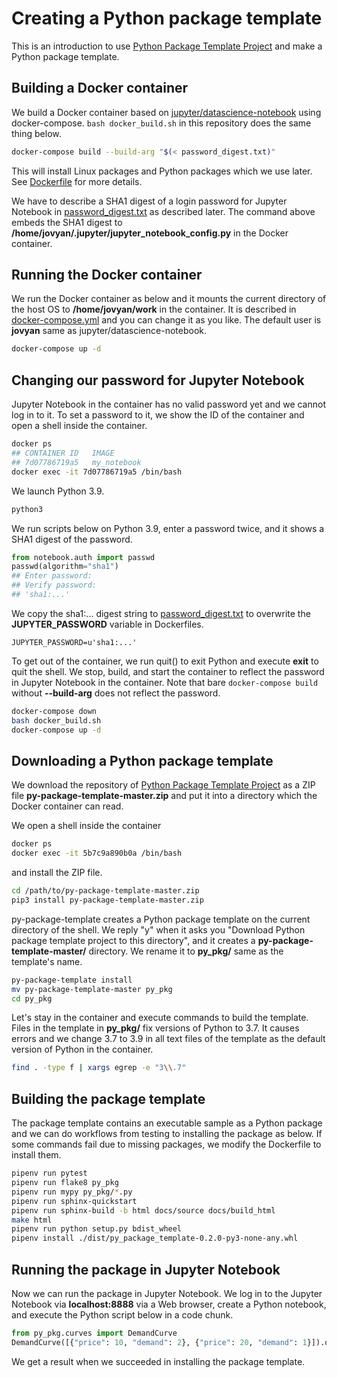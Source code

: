 # Creating a Python package template

This is an introduction to use [Python Package Template Project](https://github.com/AlexIoannides/py-package-template) and make a Python package template.

## Building a Docker container

We build a Docker container based on [jupyter/datascience-notebook](https://hub.docker.com/r/jupyter/datascience-notebook/) using docker-compose. `bash docker_build.sh` in this repository does the same thing below.

```bash
docker-compose build --build-arg "$(< password_digest.txt)"
```

This will install Linux packages and Python packages which we use later. See [Dockerfile](my_notebook/Dockerfile) for more details.

We have to describe a SHA1 digest of a login password for Jupyter Notebook in [password_digest.txt](password_digest.txt) as described later. The command above embeds the SHA1 digest to **/home/jovyan/.jupyter/jupyter_notebook_config.py** in the Docker container.

## Running the Docker container

We run the Docker container as below and it mounts the current directory of the host OS to **/home/jovyan/work** in the container. It is described in [docker-compose.yml](docker-compose.yml) and you can change it as you like. The default user is **jovyan** same as jupyter/datascience-notebook.

```bash
docker-compose up -d
```

## Changing our password for Jupyter Notebook

Jupyter Notebook in the container has no valid password yet and we cannot log in to it. To set a password to it, we show the ID of the container and open a shell inside the container.

```bash
docker ps
## CONTAINER ID   IMAGE
## 7d07786719a5   my_notebook
docker exec -it 7d07786719a5 /bin/bash
```

We launch Python 3.9.

```bash
python3
```

We run scripts below on Python 3.9, enter a password twice, and it shows a SHA1 digest of the password.

```python
from notebook.auth import passwd
passwd(algorithm="sha1")
## Enter password:
## Verify password:
## 'sha1:...'
```

We copy the sha1:... digest string to [password_digest.txt](password_digest.txt) to overwrite the **JUPYTER_PASSWORD** variable in Dockerfiles.

```
JUPYTER_PASSWORD=u'sha1:...'
```

To get out of the container, we run quit() to exit Python and execute **exit** to quit the shell. We stop, build, and start the container to reflect the password in Jupyter Notebook in the container. Note that bare `docker-compose build` without **--build-arg** does not reflect the password.

```bash
docker-compose down
bash docker_build.sh
docker-compose up -d
```

## Downloading a Python package template

We download the repository of [Python Package Template Project](https://github.com/AlexIoannides/py-package-template) as a ZIP file **py-package-template-master.zip** and put it into a directory which the Docker container can read.

We open a shell inside the container

```bash
docker ps
docker exec -it 5b7c9a890b0a /bin/bash
```

and install the ZIP file.

```bash
cd /path/to/py-package-template-master.zip
pip3 install py-package-template-master.zip
```

py-package-template creates a Python package template on the current directory of the shell. We reply "y" when it asks you "Download Python package template project to this directory", and it creates a **py-package-template-master/** directory. We rename it to **py_pkg/** same as the template's name.

```bash
py-package-template install
mv py-package-template-master py_pkg
cd py_pkg
```

Let's stay in the container and execute commands to build the template. Files in the template in **py_pkg/** fix versions of Python to 3.7. It causes errors and we change 3.7 to 3.9 in all text files of the template as the default version of Python in the container.

```bash
find . -type f | xargs egrep -e "3\\.7"
```

## Building the package template

The package template contains an executable sample as a Python package and we can do workflows from testing to installing the package as below. If some commands fail due to missing packages, we modify the Dockerfile to install them.

```bash
pipenv run pytest
pipenv run flake8 py_pkg
pipenv run mypy py_pkg/*.py
pipenv run sphinx-quickstart
pipenv run sphinx-build -b html docs/source docs/build_html
make html
pipenv run python setup.py bdist_wheel
pipenv install ./dist/py_package_template-0.2.0-py3-none-any.whl
```

## Running the package in Jupyter Notebook

Now we can run the package in Jupyter Notebook. We log in to the Jupyter Notebook via **localhost:8888** via a Web browser, create a Python notebook, and execute the Python script below in a code chunk.

```python
from py_pkg.curves import DemandCurve
DemandCurve([{"price": 10, "demand": 2}, {"price": 20, "demand": 1}]).quantity(15)
```

We get a result when we succeeded in installing the package template.
